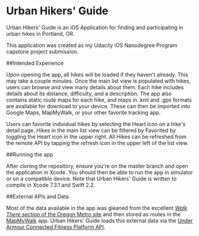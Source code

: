 # Urban Hikers' Guide

Urban Hikers' Guide is an iOS Application for finding and participating in urban hikes in Portland, OR.

This application was created as my Udacity iOS Nanodegree Program capstone project submission.

##Intended Experience

Upon opening the app, all hikes will be loaded if they haven't already. This may take a couple minutes. Once the main list view is populated with hikes,
users can browse and view many details about them. Each hike includes details about its distance, difficulty, and a description. 
The app also contains static route maps for each hike, and maps in .kml and .gpx formats are available for download to your device. 
These can then be imported into Google Maps, MapMyWalk, or your other favorite tracking app.

Users can favorite individual hikes by selecting the Heart icon on a hike's detail page. Hikes in the main list view
can be filtered by Favorited by toggling the Heart icon in the upper right. All Hikes can be refreshed from the remote API by tapping the refresh icon in the upper left of the list view.


##Running the app

After cloning the repository, ensure you're on the master branch and open the application in Xcode. You should then be able to run the app in simulator or on a compatible device. Note that Urban Hikers' Guide is written to compile in Xcode 7.3.1 and Swift 2.2.

##External APIs and Data

Most of the data available in the app was gleaned from the excellent [_Walk There_ section of the Oregon Metro site](http://www.oregonmetro.gov/tools-living/getting-around/walk-there)
and then stored as routes in the [MapMyWalk](http://www.mapmywalk.com/my_home/#user_dashboard) app. 
Urban Hikers' Guide loads this external data via the [Under Armour Connected Fitness Platform API](https://developer.underarmour.com/).


